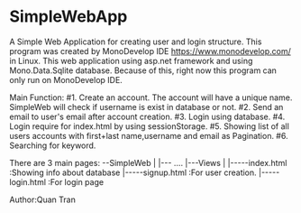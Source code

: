 # SimpleWebApp
A Simple Web Application for creating user and login structure.
This program was created by MonoDevelop IDE https://www.monodevelop.com/ in Linux. This web application using asp.net framework and using Mono.Data.Sqlite database. Because of this, right now this program can only run on MonoDevelop IDE.

Main Function:
#1. Create an account. The account will have a unique name. SimpleWeb will check if username is exist in database or not.
#2. Send an email to user's email after account creation.
#3. Login using database.
#4. Login require for index.html by using sessionStorage.
#5. Showing list of all users accounts with first+last name,username and email as Pagination.
#6. Searching for keyword.

There are 3 main pages:
--SimpleWeb
      |
      |--- ....
      |---Views
            |
            |-----index.html   :Showing info about database
            |-----signup.html  :For user creation.
            |-----login.html   :For login page
  
  Author:Quan Tran
